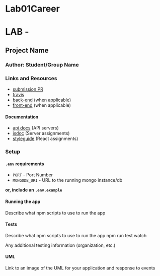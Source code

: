 # Lab01Career

# LAB - 

## Project Name

### Author: Student/Group Name

### Links and Resources
* [submission PR](https://github.com/evestockstill/Lab01Career/pull/1)
* [travis](https://travis-ci.com/evestockstill/Lab01Career/builds/139067476)
* [back-end](http://xyz.com) (when applicable)
* [front-end](http://xyz.com) (when applicable)

#### Documentation
* [api docs](http://xyz.com) (API servers)
* [jsdoc](http://xyz.com) (Server assignments)
* [styleguide](http://xyz.com) (React assignments)

### Setup
#### `.env` requirements
* `PORT` - Port Number
* `MONGODB_URI` - URL to the running mongo instance/db

**or, include an `.env.example`**

#### Running the app

Describe what npm scripts to use to run the app

  
#### Tests

Describe what npm scripts to use to run the app
npm run test watch

Any additional testing information (organization, etc.)

#### UML
Link to an image of the UML for your application and response to events